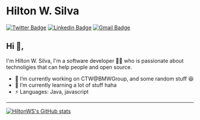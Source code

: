 # Hilton W. Silva  
[![Twitter Badge](https://img.shields.io/badge/-@hiltonws-1ca0f1?style=flat-square&labelColor=1ca0f1&logo=twitter&logoColor=white&link=https://twitter.com/hiltonws)](https://twitter.com/hiltonws) [![Linkedin Badge](https://img.shields.io/badge/-hilton--ws-blue?style=flat-square&logo=Linkedin&logoColor=white&link=https://www.linkedin.com/in/hilton-ws/)](https://www.linkedin.com/in/hilton-ws/)
[![Gmail Badge](https://img.shields.io/badge/-hilton@hiltonws.com-c14438?style=flat-square&logo=Gmail&logoColor=white&link=mailto:hilton@hiltonws.com)](mailto:hilton@hiltonws.com)

## Hi 👋, 
I'm Hilton W. Silva, I'm a software developer 👨‍💻 who is passionate about technoligies that can help people and open source.

- 🔭 I’m currently working on CTW@BMWGroup, and some random stuff :satisfied:
- 🌱 I’m currently learning a lot of stuff haha
- ⚡ Languages: Java, javascript
----

[![HiltonWS's GitHub stats](https://github-readme-stats.vercel.app/api?username=HiltonWS)](https://github.com/hiltonws/)
